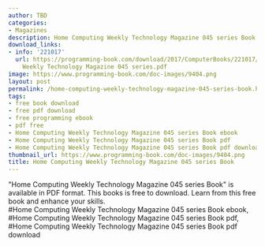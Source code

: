 ```yaml
---
author: TBD
categories:
- Magazines
description: Home Computing Weekly Technology Magazine 045 series Book
download_links:
- info: '221017'
  url: https://programming-book.com/download/2017/ComputerBooks/221017/Home Computing
    Weekly Technology Magazine 045 series.pdf
image: https://www.programming-book.com/doc-images/9404.png
layout: post
permalink: /home-computing-weekly-technology-magazine-045-series-book.html
tags:
- free book download
- free pdf download
- free programming ebook
- pdf free
- Home Computing Weekly Technology Magazine 045 series Book ebook
- Home Computing Weekly Technology Magazine 045 series Book pdf
- Home Computing Weekly Technology Magazine 045 series Book pdf download
thumbnail_url: https://www.programming-book.com/doc-images/9404.png
title: Home Computing Weekly Technology Magazine 045 series Book
---
```


 
<div class="item-desc text-justify">
  "Home Computing Weekly Technology Magazine 045 series Book" is available in PDF format. This books is free to download. Learn from this free book and enhance your skills.
  <br>
  #Home Computing Weekly Technology Magazine 045 series Book ebook, #Home Computing Weekly Technology Magazine 045 series Book pdf, #Home Computing Weekly Technology Magazine 045 series Book pdf download
</div>